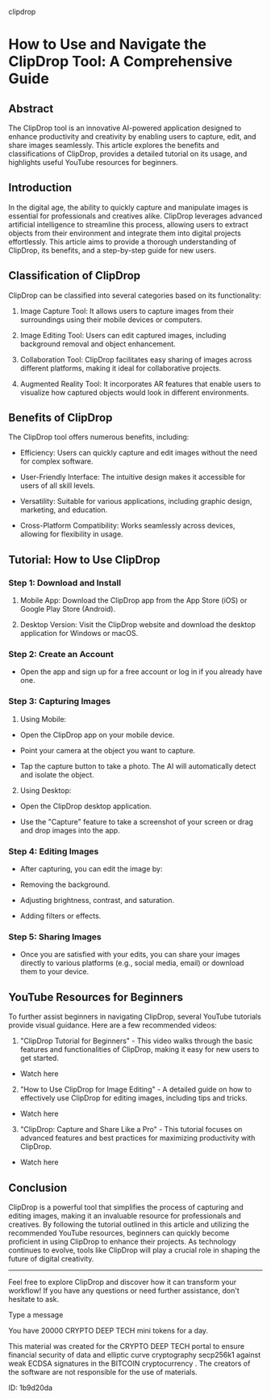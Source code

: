 clipdrop
# How to Use and Navigate the ClipDrop Tool: A Comprehensive Guide



## Abstract



The ClipDrop tool is an innovative AI-powered application designed to enhance productivity and creativity by enabling users to capture, edit, and share images seamlessly. This article explores the benefits and classifications of ClipDrop, provides a detailed tutorial on its usage, and highlights useful YouTube resources for beginners.



## Introduction



In the digital age, the ability to quickly capture and manipulate images is essential for professionals and creatives alike. ClipDrop leverages advanced artificial intelligence to streamline this process, allowing users to extract objects from their environment and integrate them into digital projects effortlessly. This article aims to provide a thorough understanding of ClipDrop, its benefits, and a step-by-step guide for new users.



## Classification of ClipDrop



ClipDrop can be classified into several categories based on its functionality:



1. Image Capture Tool: It allows users to capture images from their surroundings using their mobile devices or computers.

2. Image Editing Tool: Users can edit captured images, including background removal and object enhancement.

3. Collaboration Tool: ClipDrop facilitates easy sharing of images across different platforms, making it ideal for collaborative projects.

4. Augmented Reality Tool: It incorporates AR features that enable users to visualize how captured objects would look in different environments.



## Benefits of ClipDrop



The ClipDrop tool offers numerous benefits, including:



- Efficiency: Users can quickly capture and edit images without the need for complex software.

- User-Friendly Interface: The intuitive design makes it accessible for users of all skill levels.

- Versatility: Suitable for various applications, including graphic design, marketing, and education.

- Cross-Platform Compatibility: Works seamlessly across devices, allowing for flexibility in usage.



## Tutorial: How to Use ClipDrop



### Step 1: Download and Install



1. Mobile App: Download the ClipDrop app from the App Store (iOS) or Google Play Store (Android).

2. Desktop Version: Visit the ClipDrop website and download the desktop application for Windows or macOS.



### Step 2: Create an Account



- Open the app and sign up for a free account or log in if you already have one.



### Step 3: Capturing Images



1. Using Mobile:

- Open the ClipDrop app on your mobile device.

- Point your camera at the object you want to capture.

- Tap the capture button to take a photo. The AI will automatically detect and isolate the object.



2. Using Desktop:

- Open the ClipDrop desktop application.

- Use the "Capture" feature to take a screenshot of your screen or drag and drop images into the app.



### Step 4: Editing Images



- After capturing, you can edit the image by:

- Removing the background.

- Adjusting brightness, contrast, and saturation.

- Adding filters or effects.



### Step 5: Sharing Images



- Once you are satisfied with your edits, you can share your images directly to various platforms (e.g., social media, email) or download them to your device.



## YouTube Resources for Beginners



To further assist beginners in navigating ClipDrop, several YouTube tutorials provide visual guidance. Here are a few recommended videos:



1. "ClipDrop Tutorial for Beginners" - This video walks through the basic features and functionalities of ClipDrop, making it easy for new users to get started.

- Watch here



2. "How to Use ClipDrop for Image Editing" - A detailed guide on how to effectively use ClipDrop for editing images, including tips and tricks.

- Watch here



3. "ClipDrop: Capture and Share Like a Pro" - This tutorial focuses on advanced features and best practices for maximizing productivity with ClipDrop.

- Watch here



## Conclusion



ClipDrop is a powerful tool that simplifies the process of capturing and editing images, making it an invaluable resource for professionals and creatives. By following the tutorial outlined in this article and utilizing the recommended YouTube resources, beginners can quickly become proficient in using ClipDrop to enhance their projects. As technology continues to evolve, tools like ClipDrop will play a crucial role in shaping the future of digital creativity.



---



Feel free to explore ClipDrop and discover how it can transform your workflow! If you have any questions or need further assistance, don't hesitate to ask.



Type a message

You have 20000 CRYPTO DEEP TECH mini tokens for a day.


This material was created for the  CRYPTO DEEP TECH portal  to ensure financial security of data and elliptic curve cryptography  secp256k1 against weak ECDSA  signatures   in the  BITCOIN cryptocurrency . The creators of the software are not responsible for the use of materials.

 ID: 1b9d20da

